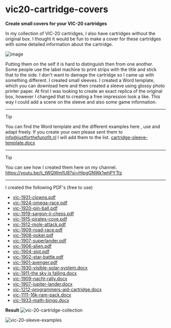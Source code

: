 # vic20-cartridge-covers
**Create small covers for your VIC-20 cartridges**

In my collection of VIC-20 cartridges, I also have cartridges without the original box. I thought it would be fun to make a cover for these cartridges with some detailed information about the cartridge.

![image](https://github.com/justforthefunofit/vic20-cartridge-sleeve/assets/116113817/40cdf23d-6d5d-4aba-958f-4df212e7a4cd)

Putting them on the self it is hard to distinguish then from one another. Some people use the label machine to print strips with the title and stick that to the side. I don't want to damage the cartridge so I came up with something different. I created small sleeves. I created a Word template, which you can download here and then created a sleeve using glossy photo printer paper. At first I was looking to create an exact replica of the original box, however I changed that to creating a free impression look a like. This way I could add a scene on the sleeve and also some game information.

---
> [!TIP]
>You can find the Word template and the different examples here , use and adapt freely.
> If you create your own please sent them to info@justforthefunofit.nl I will add them to the list.
> [cartridge-sleeve-template.docx](https://github.com/justforthefunofit/vic20-cartridge-sleeve/files/15053249/cartridge-sleeve-template.docx)
---
> [!TIP]
> You can see how I created them here on my channel.
> https://youtu.be/ij_tWQWm1U8?si=HlpgGNWk1whPYTtz
---

I created the following PDF's (free to use)

- [vic-1931-clowns.pdf](https://github.com/justforthefunofit/vic20-cartridge-sleeve/files/15053263/vic-1931-clowns.pdf)
- [vic-1924-omega-race.pdf](https://github.com/justforthefunofit/vic20-cartridge-sleeve/files/15053262/vic-1924-omega-race.pdf)
- [vic-1920-pin-ball.pdf](https://github.com/justforthefunofit/vic20-cartridge-sleeve/files/15053261/vic-1920-pin-ball.pdf)
- [vic-1919-sargon-ii-chess.pdf](https://github.com/justforthefunofit/vic20-cartridge-sleeve/files/15053260/vic-1919-sargon-ii-chess.pdf)
- [vic-1915-pirates-cove.pdf](https://github.com/justforthefunofit/vic20-cartridge-sleeve/files/15053259/vic-1915-pirates-cove.pdf)
- [vic-1912-mole-attack.pdf](https://github.com/justforthefunofit/vic20-cartridge-sleeve/files/15053258/vic-1912-mole-attack.pdf)
- [vic-1909-road-race.pdf](https://github.com/justforthefunofit/vic20-cartridge-sleeve/files/15053257/vic-1909-road-race.pdf)
- [vic-1908-poker.pdf](https://github.com/justforthefunofit/vic20-cartridge-sleeve/files/15053256/vic-1908-poker.pdf)
- [vic-1907-superlander.pdf](https://github.com/justforthefunofit/vic20-cartridge-sleeve/files/15053255/vic-1907-superlander.pdf)
- [vic-1906-alien.pdf](https://github.com/justforthefunofit/vic20-cartridge-sleeve/files/15053254/vic-1906-alien.pdf)
- [vic-1904-slot.pdf](https://github.com/justforthefunofit/vic20-cartridge-sleeve/files/15053253/vic-1904-slot.pdf)
- [vic-1902-star-battle.pdf](https://github.com/justforthefunofit/vic20-cartridge-sleeve/files/15053252/vic-1902-star-battle.pdf)
- [vic-1901-avenger.pdf](https://github.com/justforthefunofit/vic20-cartridge-sleeve/files/15053251/vic-1901-avenger.pdf)
- [vic-1930-visible-solar-system.docx](https://github.com/justforthefunofit/vic20-cartridge-covers/files/15171324/cartridge-sleeve-vic-1930-visible-solar-system.docx)
- [vic-1911-the sky is falling.docx](https://github.com/justforthefunofit/vic20-cartridge-covers/files/15171323/cartridge-sleeve-vic-1911-the.sky.is.falling.docx)
- [vic-1909-nacht-rally.docx](https://github.com/justforthefunofit/vic20-cartridge-covers/files/15171322/cartridge-sleeve-vic-1909-nacht-rally.docx)
- [vic-1907-jupiter-lander.docx](https://github.com/justforthefunofit/vic20-cartridge-covers/files/15171321/cartridge-sleeve-vic-1907-jupiter-lander.docx)
- [vic-1212-programmers-aid-cartridge.docx](https://github.com/justforthefunofit/vic20-cartridge-covers/files/15171320/cartridge-sleeve-vic-1212-programmers-aid-cartridge.docx)
- [vic-1111-16k-ram-pack.docx](https://github.com/justforthefunofit/vic20-cartridge-covers/files/15171319/cartridge-sleeve-vic-1111-16k-ram-pack.docx)
- [vic-1933-math-bingo.docx](https://github.com/justforthefunofit/vic20-cartridge-covers/files/15171318/cartridge-sleeve-vic-1933-math-bingo.docx)

**Result**
![vic-20-cartridge-collection](https://github.com/justforthefunofit/vic20-cartridge-sleeve/assets/116113817/0f8cb21a-d3c2-4bdb-8778-00f23b0d8f41)

![vic-20-sleeve-examples](https://github.com/justforthefunofit/vic20-cartridge-sleeve/assets/116113817/f6069726-e1ac-4425-a7c9-7f9dc37f1f44)
